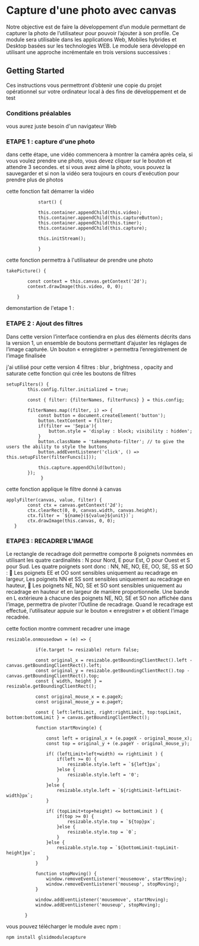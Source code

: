 # Capture d'une photo avec canvas

Notre objective est de faire la développement d’un module permettant de capturer la photo de l’utilisateur pour pouvoir l’ajouter à son profile. Ce module sera utilisable dans les applications Web, Mobiles hybrides et Desktop basées sur les technologies WEB. 
Le module sera développé en utilisant une approche incrémentale en trois versions successives :


## Getting Started


Ces instructions vous permettront d’obtenir une copie du projet opérationnel sur votre ordinateur local à des fins de développement et de test

### Conditions préalables

vous aurez juste besoin d'un navigateur Web 

### ETAPE 1 : capture d'une photo

dans cette étape, une vidéo commencera à montrer la caméra
après cela, si vous voulez prendre une photo, vous devez cliquer sur le bouton et attendre 3 secondes.
et si vous avez aimé la photo, vous pouvez la sauvegarder
et si non la vidéo sera toujours en cours d'exécution pour prendre plus de photos


cette fonction fait démarrer la vidéo
```
            start() {

            this.container.appendChild(this.video);
            this.container.appendChild(this.captureButton);
            this.container.appendChild(this.timer);
            this.container.appendChild(this.capture);

            this.initStream();
         
            }
```


cette fonction permettra à l'utilisateur de prendre une photo

```
takePicture() {

        const context = this.canvas.getContext('2d');
        context.drawImage(this.video, 0, 0);
      
    }
```
demonstartion de l'etape 1 :

### ETAPE 2 : Ajout des filtres

Dans cette version l’interface contiendra en plus des éléments décrits dans la version 1, un ensemble de boutons permettant d’ajuster les réglages de l’image capturée. Un bouton « enregistrer » permettra l’enregistrement de l’image finalisée 


j'ai utilisé pour cette version 4 filtres : blur , brightness , opacity and saturate
cette fonction qui crée les boutons de filtres

```
setupFilters() {
        this.config.filter.initialized = true;
        
        const { filter: {filterNames, filterFuncs} } = this.config;

        filterNames.map((filter, i) => {
            const button = document.createElement('button');
            button.textContent = filter;
            if(filter == 'Sepia'){
                button.style = 'display : block; visibility : hidden';
            }
            button.className = 'takemephoto-filter'; // to give the users the ability to style the buttons
            button.addEventListener('click', () => this.setupFilter(filterFuncs[i]));
            
            this.capture.appendChild(button);
        });
             }
```


cette fonction applique le filtre donné à canvas

```
applyFilter(canvas, value, filter) {
        const ctx = canvas.getContext('2d');
        ctx.clearRect(0, 0, canvas.width, canvas.height);
        ctx.filter = `${name}(${value}${unit})`;
        ctx.drawImage(this.canvas, 0, 0);
   }
 ```
### ETAPE3 : RECADRER L'IMAGE

Le rectangle de recadrage doit permettre comporte 8 poignets nommées en utilisant les quatre cardinalités : N pour Nord, E pour Est, O pour Ouest et S pour Sud. Les quatre poignets sont donc : NN, NE, NO, EE, OO, SE, SS et SO :  Les poignets EE et OO sont sensibles uniquement au recadrage en largeur, 
 Les poignets NN et SS sont sensibles uniquement au recadrage en hauteur,  Les poignets NE, NO, SE et SO sont sensibles uniquement au recadrage en hauteur et en largeur 
de manière proportionnelle. 
Une bande en L extérieure à chacune des poignets NE, NO, SE et SO non affichée dans l’image, permettra de pivoter l’Outline de recadrage. 
Quand le recadrage est effectué, l’utilisateur appuie sur le bouton « enregistrer » et obtient l’image recadrée. 
 
 cette foction montre comment recadrer une image
 
 ```
 resizable.onmousedown = (e) => {

            if(e.target != resizable) return false;

            const original_x = resizable.getBoundingClientRect().left - canvas.getBoundingClientRect().left;
            const original_y = resizable.getBoundingClientRect().top - canvas.getBoundingClientRect().top;
            const { width, height } = resizable.getBoundingClientRect();

            const original_mouse_x = e.pageX;
            const original_mouse_y = e.pageY;

            const { left:leftLimit, right:rightLimit, top:topLimit, bottom:bottomLimit } = canvas.getBoundingClientRect();

            function startMoving(e) {

                const left = original_x + (e.pageX - original_mouse_x);
                const top = original_y + (e.pageY - original_mouse_y);

                if( (leftLimit+left+width) <= rightLimit ) {
                    if(left >= 0) {
                        resizable.style.left = `${left}px`;
                    }else {
                        resizable.style.left = '0';
                    }
                }else {
                    resizable.style.left = `${rightLimit-leftLimit-width}px`;
                }
                
                if( (topLimit+top+height) <= bottomLimit ) {
                    if(top >= 0) {
                        resizable.style.top = `${top}px`;
                    }else {
                        resizable.style.top = `0`;
                    }
                }else {
                    resizable.style.top = `${bottomLimit-topLimit-height}px`;
                }
            }

            function stopMoving() {
                window.removeEventListener('mousemove', startMoving);
                window.removeEventListener('mouseup', stopMoving);
            }

            window.addEventListener('mousemove', startMoving);
            window.addEventListener('mouseup', stopMoving);

        }

 ```
 
 

vous pouvez télécharger le module avec npm :
```
npm install glsidmodulecapture
```
